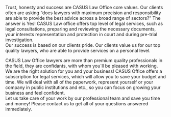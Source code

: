 Trust, honesty and success are CASUS Law Office core values. Our clients often are asking “does lawyers with maximum precision and responsibility are able to provide the best advice across a broad range of sectors?” The answer is Yes! CASUS Law office offers top level of legal services, such as legal consultations, preparing and reviewing the necessary documents, your interests representation and protection in court and during pre-trial investigation.<br/> 
Our success is based on our clients pride. Our clients value us for our top quality lawyers, who are able to provide services on a personal level.

CASUS Law Office lawyers are more than premium quality professionals in the field, they are confidants, with whom you`ll be pleased with working.<br/>
We are the right solution for you and your business! CASUS Office offers a subscription for legal services, which will allow you to save your budget and time. We will deal with all of the paperwork, represent yourself or your company in public institutions and etc., so you can focus on growing your business and feel confident.<br/>
Let us take care of your work by our professional team and save you time and money! Please contact us to get all of your questions answered immediately.